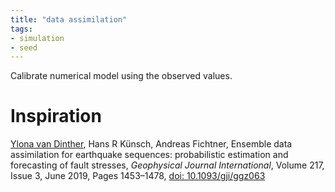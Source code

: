 ```yaml
---
title: "data assimilation"
tags:
- simulation
- seed
---
```


Calibrate numerical model using the observed values.

# Inspiration
[Ylona van Dinther](notes/Ylona%20van%20Dinther.md), Hans R Künsch, Andreas Fichtner, Ensemble data assimilation for earthquake sequences: probabilistic estimation and forecasting of fault stresses, _Geophysical Journal International_, Volume 217, Issue 3, June 2019, Pages 1453–1478, [doi: 10.1093/gji/ggz063](https://doi.org/10.1093/gji/ggz063)